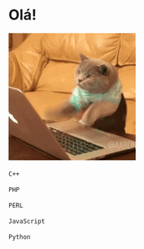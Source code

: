 # Olá!
<img src="https://raw.githubusercontent.com/Cozmo007/Cozmo007/main/9D8839D2-0100-479A-BC16-E193F6330C41.gif">

<code>C++</code>

<code>PHP</code>

<code>PERL</code>

<code>JavaScript</code>

<code>Python</code>
